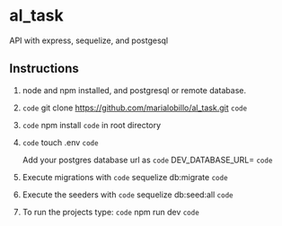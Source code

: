 # al_task

API with express, sequelize, and postgesql

## Instructions

1. node and npm installed, and postgresql or remote database.

2. `code` git clone https://github.com/marialobillo/al_task.git `code`

3. `code` npm install  `code` in root directory

4. `code` touch .env `code`

    Add your postgres database url as `code` DEV_DATABASE_URL=  `code`

5. Execute migrations with `code` sequelize db:migrate `code`

6. Execute the seeders with `code` sequelize db:seed:all `code`

7. To run the projects type: `code` npm run dev `code`

